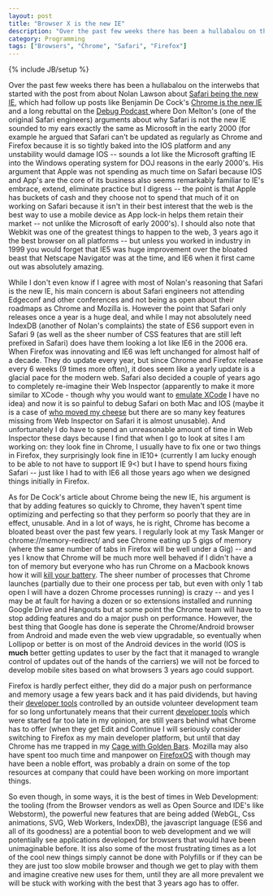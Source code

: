 ```yaml
---
layout: post
title: "Browser X is the new IE"
description: "Over the past few weeks there has been a hullabalou on the interwebs that started with the post from about Nolan Lawson about Safari being the new IE..."
category: Programming
tags: ["Browsers", "Chrome", "Safari", "Firefox"]
---
```

{% include JB/setup %}

Over the past few weeks there has been a hullabalou on the interwebs that started with the post from about Nolan Lawson
about [Safari being the new IE](http://nolanlawson.com/2015/06/30/safari-is-the-new-ie/), which had follow up posts like Benjamin De Cock's
[Chrome is the new IE](https://medium.com/@bdc/chrome-is-the-new-ie-1a21c1efc133) and a long rebuttal on the [Debug Podcast
](https://itunes.apple.com/us/podcast/69-melton-ray-on-safari-standards/id578812394?i=347349399&mt=2) where Don Melton's (one
of the original Safari engineers) arguments about why Safari is not the new IE sounded to my ears exactly the same
 as Microsoft in the early 2000 (for example he argued that Safari can't be updated as regularly as Chrome and Firefox because it is so 
tightly baked into the IOS platform and any unstability would damage IOS -- sounds a lot like the Microsoft grafting
IE into the Windows operating system for DOJ reasons in the early 2000's.  His argument that Apple was not spending as much time on
Safari because IOS and App's are the core of its business also seems remarkably familiar to IE's embrace, extend, eliminate practice
but I digress -- the point is that Apple has buckets of cash and they choose not to spend that much of it on working on 
Safari because it isn't in their best interest that the web is the best way to use a mobile device as 
App lock-in helps them retain their market -- not unlike the Microsoft of early 2000's).  I should also note
that Webkit was one of the greatest things to happen to the web, 3 years ago it the best browser on all platforms -- but 
unless you worked in industry in 1999 you would forget that IE5 was huge improvement over the bloated beast that Netscape
Navigator was at the time, and IE6 when it first came out was absolutely amazing. 

While I don't even know if I agree with most of Nolan's reasoning that Safari is the new IE, his main concern is about
Safari engineers not attending Edgeconf and other conferences and not being as open about their roadmaps as Chrome
and Mozilla is.  However the point that Safari only releases once a year is a huge deal, and while I may not absolutely
need IndexDB (another of Nolan's complaints) the state of ES6 support even in Safari 9 (as well as the sheer number of 
CSS features that are still left prefixed in Safari) does have them looking a lot like IE6 in the 2006 era.  When Firefox 
was innovating and IE6 was left unchanged for almost half of a decade.  They do update every year, but since Chrome and Firefox
release every 6 weeks (9 times more often), it does seem like a yearly update is a glacial pace for the modern web.  Safari
also decided a couple of years ago to completely re-imagine their Web Inspector (apparently to make it more similar to 
XCode - though why you would want to [emulate XCode](http://www.agingcoder.com/programming/2010/07/19/coding-like-its-1999/) I
have no idea) and now it is so painful to debug Safari on both Mac and IOS (maybe it is a case of [who moved my cheese](https://en.wikipedia.org/wiki/Who_Moved_My_Cheese%3F)
but there are so many key features missing from Web Inspector on Safari it is almost unusable).  And unfortunately I do
have to spend an unreasonable amount of time in Web Inspector these days because I find that when I go to look at sites I am working
on: they look fine in Chrome, I usually have to fix one or two things in Firefox, they surprisingly look fine in IE10+ (currently
I am lucky enough to be able to not have to support IE 9<) but I have to spend hours fixing Safari -- just like I had to with IE6
all those years ago when we designed things initially in Firefox.

As for De Cock's article about Chrome being the new IE, his argument is that by adding features so quickly to Chrome,
they haven't spent time optimizing and perfecting so that they perform so poorly that they are in effect, unusable.  And in 
a lot of ways, he is right, Chrome has become a bloated beast over the past few years.  I regularly look at my Task Manger
or chrome://memory-redirect/ and see Chrome eating up 5 gigs of memory (where the same number of tabs in Firefox will
be well under a Gig) -- and yes I know that Chrome will be much more well behaved if I didn't have a ton of memory but 
everyone who has run Chrome on a Macbook knows how it will [kill your battery](https://www.google.ca/search?q=chrome+macbook+battery+drain&oq=chrome+macbook+ba).
The sheer number of processes that Chrome launches (partially due to their one process per tab, but even with only 1 tab
open I will have a dozen Chrome processes running) is crazy -- and yes I may be at fault for having a dozen or so extensions
installed and running Google Drive and Hangouts but at some point the Chrome team will have to stop adding features and
do a major push on performance.  However, the best thing that Google has done is seperate the Chrome/Android browser from
Android and made even the web view upgradable, so eventually when Lollipop or better is on most of the Android devices
in the world (IOS is **much** better getting updates to user by the fact that it managed to wrangle control of updates
out of the hands of the carriers) we will not be forced to develop mobile sites based on what browsers 3 years ago could support.

Firefox is hardly perfect either, they did do a major push on performance and memory usage a few years back and it has
paid dividends, but having their [developer tools](http://getfirebug.com/) controlled by an outside volunteer development team
for so long unfortunately means that their current [developer tools](https://developer.mozilla.org/en/docs/Tools) 
which were started far too late in my opinion, are still years behind what Chrome has to offer 
(when they get Edit and Continue I will seriously consider switching to Firefox as 
my main developer platform, but until that day Chrome has me trapped in my [Cage with Golden Bars](https://en.wikipedia.org/wiki/Barfly_(film)).
Mozilla may also have spent too much time and manpower on [FirefoxOS](https://en.wikipedia.org/wiki/Firefox_OS) with though
may have been a noble effort, was probably a drain on some of the top resources at company that could have been working on more
important things.
  
So even though, in some ways, it is the best of times in Web Development: the tooling (from the Browser vendors as
well as Open Source and IDE's like Webstorm), the powerful new features that are being added (WebGL, Css animations, SVG,
Web Workers, IndexDB), the javascript language (ES6 and all of its goodness) are a potential boon to web development and we
will potentially see applications developed for browsers that would have been unimaginable before.  It iss also some of the most frustrating times
as a lot of the cool new things simply cannot be done with Polyfills or if they can be they are just too slow mobile browser
and though we get to play with them and imagine creative new uses for them, until they are all more prevalent we will be 
stuck with working with the best that 3 years ago has to offer.  




